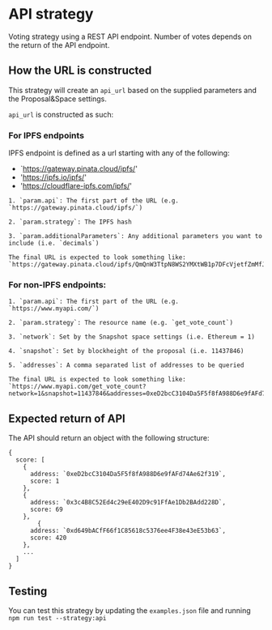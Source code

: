 # API strategy

Voting strategy using a REST API endpoint. Number of votes depends on the return of the API endpoint.

## How the URL is constructed
This strategy will create an `api_url` based on the supplied parameters and the Proposal&Space settings. 

`api_url` is constructed as such:

### For IPFS endpoints

IPFS endpoint is defined as a url starting with any of the following:
  - `https://gateway.pinata.cloud/ipfs/'
  - 'https://ipfs.io/ipfs/'
  - 'https://cloudflare-ipfs.com/ipfs/'
```
1. `param.api`: The first part of the URL (e.g. `https://gateway.pinata.cloud/ipfs/`)

2. `param.strategy`: The IPFS hash

3. `param.additionalParameters`: Any additional parameters you want to include (i.e. `decimals`)

The final URL is expected to look something like: `https://gateway.pinata.cloud/ipfs/QmQnW3TtpN8WS2YMXtWB1p7DFcVjetfZmMfJvXm5yAZ6QN`
```

### For non-IPFS endpoints:
```
1. `param.api`: The first part of the URL (e.g. `https://www.myapi.com/`)

2. `param.strategy`: The resource name (e.g. `get_vote_count`)

3. `network`: Set by the Snapshot space settings (i.e. Ethereum = 1)

4. `snapshot`: Set by blockheight of the proposal (i.e. 11437846)

5. `addresses`: A comma separated list of addresses to be queried

The final URL is expected to look something like: `https://www.myapi.com/get_vote_count?network=1&snapshot=11437846&addresses=0xeD2bcC3104Da5F5f8fA988D6e9fAFd74Ae62f319,0x3c4B8C52Ed4c29eE402D9c91FfAe1Db2BAdd228D`
```

## Expected return of API
The API should return an object with the following structure:
```
{
  score: [
    {
      address: `0xeD2bcC3104Da5F5f8fA988D6e9fAFd74Ae62f319`,
      score: 1
    },
    {
      address: `0x3c4B8C52Ed4c29eE402D9c91FfAe1Db2BAdd228D`,
      score: 69
    },
        {
      address: `0xd649bACfF66f1C85618c5376ee4F38e43eE53b63`,
      score: 420
    },
    ...
  ]
}
```

## Testing
You can test this strategy by updating the `examples.json` file and running `npm run test --strategy:api`